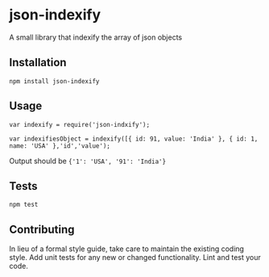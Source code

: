 # json-indexify
A small library that indexify the array of json objects

## Installation

  `npm install json-indexify`

## Usage

    var indexify = require('json-indxify');

    var indexifiesObject = indexify([{ id: 91, value: 'India' }, { id: 1, name: 'USA' },'id','value');
  
  
  Output should be `{'1': 'USA', '91': 'India'}`


## Tests

  `npm test`

## Contributing

In lieu of a formal style guide, take care to maintain the existing coding style. Add unit tests for any new or changed functionality. Lint and test your code.
